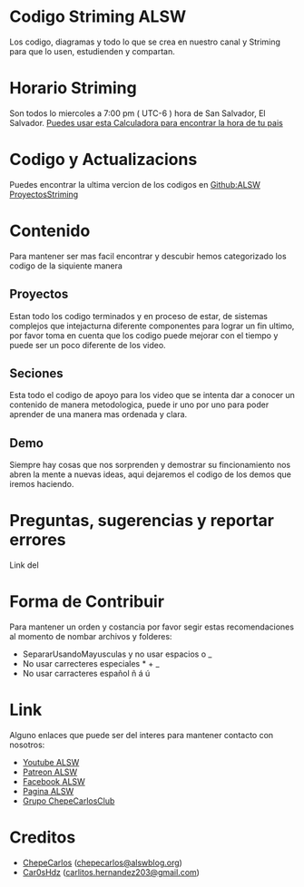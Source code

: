 # Codigo Striming ALSW

Los codigo, diagramas y todo lo que se crea en nuestro canal y Striming para que lo usen, estudienden y compartan.

# Horario Striming 

Son todos lo miercoles a 7:00 pm ( UTC-6 ) hora de San Salvador, El Salvador. 
[Puedes usar esta Calculadora para encontrar la hora de tu pais](http://www.gestioip.net/cgi-bin/time_difference_calculator.cgi)

# Codigo y Actualizacions

Puedes encontrar la ultima vercion de los codigos en [Github:ALSW ProyectosStriming](https://github.com/alswnet/ProyectoStreaming)

# Contenido

Para mantener ser mas facil encontrar y descubir hemos categorizado los codigo de la siquiente manera

## Proyectos

Estan todo los codigo terminados y en proceso de estar, de sistemas complejos que intejacturna diferente componentes para lograr un fin ultimo, por favor toma en cuenta que los codigo puede mejorar con el tiempo y puede ser un poco diferente de los video.

## Seciones

Esta todo el codigo de apoyo para los video que se intenta dar a conocer un contenido de manera metodologica, puede ir uno por uno para poder aprender de una manera mas ordenada y clara.

## Demo

Siempre hay cosas que nos sorprenden y demostrar su fincionamiento nos abren la mente a nuevas ideas, aqui dejaremos el codigo de los demos que iremos haciendo.

# Preguntas, sugerencias y reportar errores

Link del 




# Forma de Contribuir

Para mantener un orden y costancia por favor segir estas recomendaciones al momento de nombar archivos y folderes:

* SepararUsandoMayusculas y no usar espacios o _
* No usar carrecteres especiales * + _ 
* No usar carracteres español ñ á ú 

# Link

Alguno enlaces que puede ser del interes para mantener contacto con nosotros:

* [Youtube ALSW](http://youtube.com/alswnet)
* [Patreon ALSW](http://patreon.com/alswnet)
* [Facebook ALSW](http://facebook.com/alswnet)
* [Pagina ALSW](http://alsw.net)
* [Grupo ChepeCarlosClub](http://www.facebook.com/groups/chepecarlosclub/)

# Creditos

* [ChepeCarlos](https://github.com/chepecarlos) (chepecarlos@alswblog.org)
* [Car0sHdz](https://github.com/carl0shdz) (carlitos.hernandez203@gmail.com)
